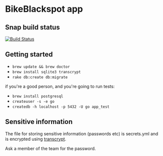 # BikeBlackspot app

## Snap build status
[![Build Status](https://snap-ci.com/z7lcGNV4bQa9IfbBPAH7m3nBVAcgdY7P-J9lkQQYqr8/build_image)](https://snap-ci.com/ThoughtWorksInc/bike-black-spot/branch/master)

## Getting started
- `brew update && brew doctor`
- `brew install sqlite3 transcrypt`
- `rake db:create db:migrate`

if you're a good person, and you're going to run tests:
- `brew install postgresql`
- `createuser -s -e go`
- `createdb -h localhost -p 5432 -U go app_test`

## Sensitive information
The file for storing sensitive information (passwords etc) is secrets.yml and is encrypted using [transcrypt](https://github.com/elasticdog/transcrypt).

Ask a member of the team for the password. 
